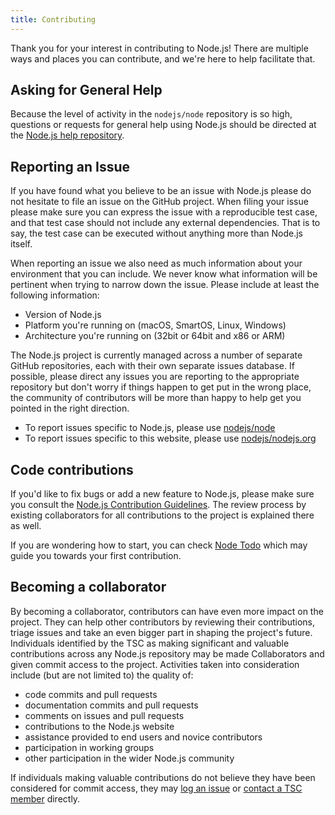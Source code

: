 ```yaml
---
title: Contributing
---
```


Thank you for your interest in contributing to Node.js! There are multiple ways and places you can contribute, and we're here to help facilitate that.

## Asking for General Help

Because the level of activity in the `nodejs/node` repository is so high, questions or requests for general help using Node.js should be directed at the [Node.js help repository](https://github.com/nodejs/help/issues).

## Reporting an Issue

If you have found what you believe to be an issue with Node.js please do not hesitate to file an issue on the GitHub project. When filing your issue please make sure you can express the issue with a reproducible test case, and that test case should not include any external dependencies. That is to say, the test case can be executed without anything more than Node.js itself.

When reporting an issue we also need as much information about your environment that you can include. We never know what information will be pertinent when trying to narrow down the issue. Please include at least the following information:

* Version of Node.js
* Platform you're running on (macOS, SmartOS, Linux, Windows)
* Architecture you're running on (32bit or 64bit and x86 or ARM)

The Node.js project is currently managed across a number of separate GitHub repositories, each with their own separate issues database. If possible, please direct any issues you are reporting to the appropriate repository but don't worry if things happen to get put in the wrong place, the community of contributors will be more than happy to help get you pointed in the right direction.

* To report issues specific to Node.js, please use [nodejs/node](https://github.com/nodejs/node)
* To report issues specific to this website, please use [nodejs/nodejs.org](https://github.com/nodejs/nodejs.org/issues)

## Code contributions

If you'd like to fix bugs or add a new feature to Node.js, please make sure you consult the [Node.js Contribution Guidelines](https://github.com/nodejs/node/blob/main/CONTRIBUTING.md/#pull-requests). The review process by existing collaborators for all contributions to the project is explained there as well.

If you are wondering how to start, you can check [Node Todo](https://www.nodetodo.org/) which may guide you towards your first contribution.

## Becoming a collaborator

By becoming a collaborator, contributors can have even more impact on the project. They can help other contributors by reviewing their contributions, triage issues and take an even bigger part in shaping the project's future. Individuals identified by the TSC as making significant and valuable contributions across any Node.js repository may be made Collaborators and given commit access to the project. Activities taken into consideration include (but are not limited to) the quality of:

* code commits and pull requests
* documentation commits and pull requests
* comments on issues and pull requests
* contributions to the Node.js website
* assistance provided to end users and novice contributors
* participation in working groups
* other participation in the wider Node.js community

If individuals making valuable contributions do not believe they have been considered for commit access, they may [log an issue](https://github.com/nodejs/TSC/issues) or [contact a TSC member](https://github.com/nodejs/node#tsc-technical-steering-committee) directly.
